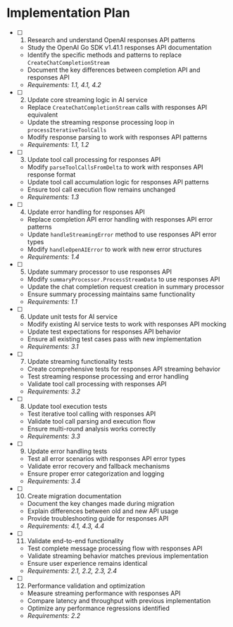 # Implementation Plan

- [ ] 1. Research and understand OpenAI responses API patterns

  - Study the OpenAI Go SDK v1.41.1 responses API documentation
  - Identify the specific methods and patterns to replace `CreateChatCompletionStream`
  - Document the key differences between completion API and responses API
  - _Requirements: 1.1, 4.1, 4.2_

- [ ] 2. Update core streaming logic in AI service

  - Replace `CreateChatCompletionStream` calls with responses API equivalent
  - Update the streaming response processing loop in `processIterativeToolCalls`
  - Modify response parsing to work with responses API patterns
  - _Requirements: 1.1, 1.2_

- [ ] 3. Update tool call processing for responses API

  - Modify `parseToolCallsFromDelta` to work with responses API response format
  - Update tool call accumulation logic for responses API patterns
  - Ensure tool call execution flow remains unchanged
  - _Requirements: 1.3_

- [ ] 4. Update error handling for responses API

  - Replace completion API error handling with responses API error patterns
  - Update `handleStreamingError` method to use responses API error types
  - Modify `handleOpenAIError` to work with new error structures
  - _Requirements: 1.4_

- [ ] 5. Update summary processor to use responses API

  - Modify `summaryProcessor.ProcessStreamData` to use responses API
  - Update the chat completion request creation in summary processor
  - Ensure summary processing maintains same functionality
  - _Requirements: 1.1_

- [ ] 6. Update unit tests for AI service

  - Modify existing AI service tests to work with responses API mocking
  - Update test expectations for responses API behavior
  - Ensure all existing test cases pass with new implementation
  - _Requirements: 3.1_

- [ ] 7. Update streaming functionality tests

  - Create comprehensive tests for responses API streaming behavior
  - Test streaming response processing and error handling
  - Validate tool call processing with responses API
  - _Requirements: 3.2_

- [ ] 8. Update tool execution tests

  - Test iterative tool calling with responses API
  - Validate tool call parsing and execution flow
  - Ensure multi-round analysis works correctly
  - _Requirements: 3.3_

- [ ] 9. Update error handling tests

  - Test all error scenarios with responses API error types
  - Validate error recovery and fallback mechanisms
  - Ensure proper error categorization and logging
  - _Requirements: 3.4_

- [ ] 10. Create migration documentation

  - Document the key changes made during migration
  - Explain differences between old and new API usage
  - Provide troubleshooting guide for responses API
  - _Requirements: 4.1, 4.3, 4.4_

- [ ] 11. Validate end-to-end functionality

  - Test complete message processing flow with responses API
  - Validate streaming behavior matches previous implementation
  - Ensure user experience remains identical
  - _Requirements: 2.1, 2.2, 2.3, 2.4_

- [ ] 12. Performance validation and optimization
  - Measure streaming performance with responses API
  - Compare latency and throughput with previous implementation
  - Optimize any performance regressions identified
  - _Requirements: 2.2_
